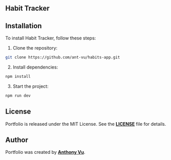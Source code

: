 ## **Habit Tracker**

## **Installation**

To install Habit Tracker, follow these steps:

1. Clone the repository:

```bash
git clone https://github.com/ant-vu/habits-app.git
```

2. Install dependencies:

```bash
npm install
```

3. Start the project:

```bash
npm run dev
```

## **License**

Portfolio is released under the MIT License. See the **[LICENSE](https://github.com/ant-vu/habits-app/blob/master/LICENSE)** file for details.

## **Author**

Portfolio was created by **[Anthony Vu](https://github.com/ant-vu)**.
